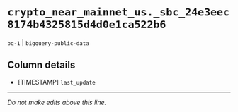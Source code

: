 # `crypto_near_mainnet_us._sbc_24e3eec8174b4325815d4d0e1ca522b6`
`bq-1` | `bigquery-public-data`

## Column details
* [TIMESTAMP] `last_update`

-------------------------------------------------------------------------------
*Do not make edits above this line.*
